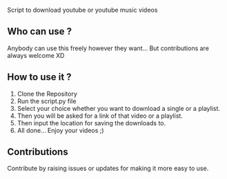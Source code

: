 Script to download youtube or youtube music videos

## Who can use ?

Anybody can use this freely however they want... But contributions are always welcome XD

## How to use it ?

1. Clone the Repository
2. Run the script.py file
3. Select your choice whether you want to download a single or a playlist.
4. Then you will be asked for a link of that video or a playlist.
5. Then input the location for saving the downloads to.
6. All done... Enjoy your videos ;)

## Contributions

Contribute by raising issues or updates for making it more easy to use.


